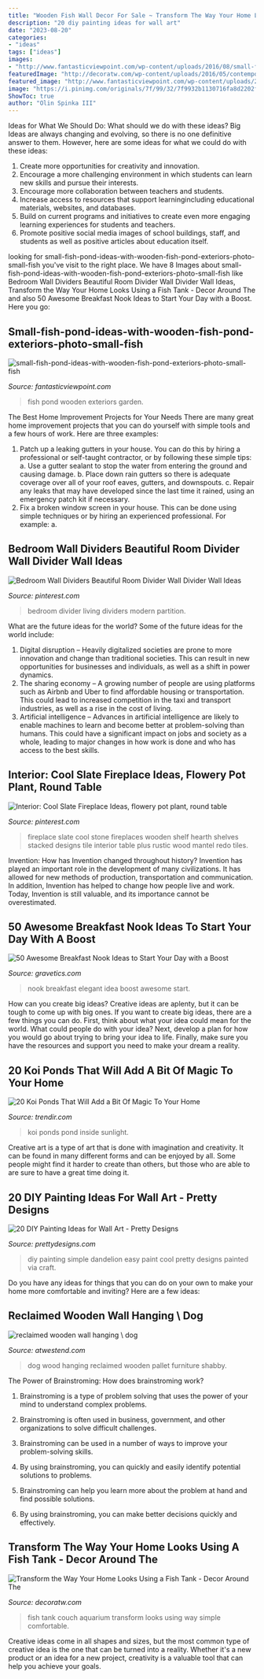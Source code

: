 ```yaml
---
title: "Wooden Fish Wall Decor For Sale ~ Transform The Way Your Home Looks Using A Fish Tank"
description: "20 diy painting ideas for wall art"
date: "2023-08-20"
categories:
- "ideas"
tags: ["ideas"]
images:
- "http://www.fantasticviewpoint.com/wp-content/uploads/2016/08/small-fish-pond-ideas-with-wooden-fish-pond-exteriors-photo-small-fish-pond.jpg"
featuredImage: "http://decoratw.com/wp-content/uploads/2016/05/contemporary-fish-tank-56-1.jpg"
featured_image: "http://www.fantasticviewpoint.com/wp-content/uploads/2016/08/small-fish-pond-ideas-with-wooden-fish-pond-exteriors-photo-small-fish-pond.jpg"
image: "https://i.pinimg.com/originals/7f/99/32/7f9932b1130716fa8d2202f8ee0c1885.jpg"
ShowToc: true
author: "Olin Spinka III"
---
```



Ideas for What We Should Do: What should we do with these ideas?
Big Ideas are always changing and evolving, so there is no one definitive answer to them. However, here are some ideas for what we could do with these ideas: 
1. Create more opportunities for creativity and innovation. 
2. Encourage a more challenging environment in which students can learn new skills and pursue their interests. 
3. Encourage more collaboration between teachers and students. 
4. Increase access to resources that support learningincluding educational materials, websites, and databases. 
5. Build on current programs and initiatives to create even more engaging learning experiences for students and teachers. 
6. Promote positive social media images of school buildings, staff, and students as well as positive articles about education itself.

	

		
looking for small-fish-pond-ideas-with-wooden-fish-pond-exteriors-photo-small-fish you've visit to the right place. We have 8 Images about small-fish-pond-ideas-with-wooden-fish-pond-exteriors-photo-small-fish like Bedroom Wall Dividers Beautiful Room Divider Wall Divider Wall Ideas, Transform the Way Your Home Looks Using a Fish Tank - Decor Around The and also 50 Awesome Breakfast Nook Ideas to Start Your Day with a Boost. Here you go:
		
    
## Small-fish-pond-ideas-with-wooden-fish-pond-exteriors-photo-small-fish

<img loading=lazy src="http://www.fantasticviewpoint.com/wp-content/uploads/2016/08/small-fish-pond-ideas-with-wooden-fish-pond-exteriors-photo-small-fish-pond.jpg" onerror="this.onerror=null;this.src='https://tse2.mm.bing.net/th?id=OIP.b7sXZy1fxL1WhCn43it4qAHaFi&amp;pid=15.1';" alt="small-fish-pond-ideas-with-wooden-fish-pond-exteriors-photo-small-fish">

_Source: fantasticviewpoint.com_

>fish pond wooden exteriors garden. 

	

The Best Home Improvement Projects for Your Needs
There are many great home improvement projects that you can do yourself with simple tools and a few hours of work. Here are three examples: 
1. Patch up a leaking gutters in your house. You can do this by hiring a professional or self-taught contractor, or by following these simple tips: 
a. Use a gutter sealant to stop the water from entering the ground and causing damage. 
b. Place down rain gutters so there is adequate coverage over all of your roof eaves, gutters, and downspouts. 
c. Repair any leaks that may have developed since the last time it rained, using an emergency patch kit if necessary.
2. Fix a broken window screen in your house. This can be done using simple techniques or by hiring an experienced professional. For example: 
a.

    
## Bedroom Wall Dividers Beautiful Room Divider Wall Divider Wall Ideas

<img loading=lazy src="https://i.pinimg.com/736x/79/56/0f/79560fb516e16eb7f66cd3403e553d0f.jpg" onerror="this.onerror=null;this.src='https://tse4.mm.bing.net/th?id=OIP.vNUasE_cKbHI_bVV62LWCgHaLG&amp;pid=15.1';" alt="Bedroom Wall Dividers Beautiful Room Divider Wall Divider Wall Ideas">

_Source: pinterest.com_

>bedroom divider living dividers modern partition. 

	

What are the future ideas for the world?
Some of the future ideas for the world include:
1. Digital disruption – Heavily digitalized societies are prone to more innovation and change than traditional societies. This can result in new opportunities for businesses and individuals, as well as a shift in power dynamics.
2. The sharing economy – A growing number of people are using platforms such as Airbnb and Uber to find affordable housing or transportation. This could lead to increased competition in the taxi and transport industries, as well as a rise in the cost of living.
3. Artificial intelligence – Advances in artificial intelligence are likely to enable machines to learn and become better at problem-solving than humans. This could have a significant impact on jobs and society as a whole, leading to major changes in how work is done and who has access to the best skills.

    
## Interior: Cool Slate Fireplace Ideas, Flowery Pot Plant, Round Table

<img loading=lazy src="https://i.pinimg.com/originals/7f/99/32/7f9932b1130716fa8d2202f8ee0c1885.jpg" onerror="this.onerror=null;this.src='https://tse4.mm.bing.net/th?id=OIP.lirxwpDo6ChGC7Y8ULarQAHaLH&amp;pid=15.1';" alt="Interior: Cool Slate Fireplace Ideas, flowery pot plant, round table">

_Source: pinterest.com_

>fireplace slate cool stone fireplaces wooden shelf hearth shelves stacked designs tile interior table plus rustic wood mantel redo tiles. 

	

Invention: How has Invention changed throughout history?
Invention has played an important role in the development of many civilizations. It has allowed for new methods of production, transportation and communication. In addition, Invention has helped to change how people live and work. Today, Invention is still valuable, and its importance cannot be overestimated.

    
## 50 Awesome Breakfast Nook Ideas To Start Your Day With A Boost

<img loading=lazy src="https://www.gravetics.com/wp-content/uploads/2017/07/Elegant-Breakfast-Nook-Idea.jpg" onerror="this.onerror=null;this.src='https://tse1.mm.bing.net/th?id=OIP._tQ5SOOvVjOF3SgmH9rG3AHaLK&amp;pid=15.1';" alt="50 Awesome Breakfast Nook Ideas to Start Your Day with a Boost">

_Source: gravetics.com_

>nook breakfast elegant idea boost awesome start. 

	

How can you create big ideas?
Creative ideas are aplenty, but it can be tough to come up with big ones. If you want to create big ideas, there are a few things you can do. First, think about what your idea could mean for the world. What could people do with your idea? Next, develop a plan for how you would go about trying to bring your idea to life. Finally, make sure you have the resources and support you need to make your dream a reality.

    
## 20 Koi Ponds That Will Add A Bit Of Magic To Your Home

<img loading=lazy src="https://cdn.trendir.com/wp-content/uploads/2017/05/Koi-Pond-inside-house-with-direct-sunlight.jpg" onerror="this.onerror=null;this.src='https://tse1.mm.bing.net/th?id=OIP.o4keTa7lnXpIMR7BuWuVVAHaFj&amp;pid=15.1';" alt="20 Koi Ponds That Will Add a Bit Of Magic To Your Home">

_Source: trendir.com_

>koi ponds pond inside sunlight. 

	

Creative art is a type of art that is done with imagination and creativity. It can be found in many different forms and can be enjoyed by all. Some people might find it harder to create than others, but those who are able to are sure to have a great time doing it.

    
## 20 DIY Painting Ideas For Wall Art - Pretty Designs

<img loading=lazy src="http://www.prettydesigns.com/wp-content/uploads/2015/09/20-diy-painting-ideas-for-wall-art6.jpg" onerror="this.onerror=null;this.src='https://tse2.mm.bing.net/th?id=OIP.gzCno3ZQ_0KYiLm_BVzwjgHaJ4&amp;pid=15.1';" alt="20 DIY Painting Ideas for Wall Art - Pretty Designs">

_Source: prettydesigns.com_

>diy painting simple dandelion easy paint cool pretty designs painted via craft. 

	

Do you have any ideas for things that you can do on your own to make your home more comfortable and inviting? Here are a few ideas: 

    
## Reclaimed Wooden Wall Hanging \ Dog

<img loading=lazy src="http://www.atwestend.com/Images/CGU2084-1.jpg?resizeid=4&amp;resizeh=0&amp;resizew=1200" onerror="this.onerror=null;this.src='https://tse2.mm.bing.net/th?id=OIP.tqRS2dd_9waU-35OPv6P0wHaLH&amp;pid=15.1';" alt="reclaimed wooden wall hanging \ dog">

_Source: atwestend.com_

>dog wood hanging reclaimed wooden pallet furniture shabby. 

	

The Power of Brainstroming: How does brainstroming work?
1. Brainstroming is a type of problem solving that uses the power of your mind to understand complex problems.
2. Brainstroming is often used in business, government, and other organizations to solve difficult challenges.

3. Brainstroming can be used in a number of ways to improve your problem-solving skills.

4. By using brainstroming, you can quickly and easily identify potential solutions to problems.

5. Brainstroming can help you learn more about the problem at hand and find possible solutions.

6. By using brainstroming, you can make better decisions quickly and effectively.

    
## Transform The Way Your Home Looks Using A Fish Tank - Decor Around The

<img loading=lazy src="http://decoratw.com/wp-content/uploads/2016/05/contemporary-fish-tank-56-1.jpg" onerror="this.onerror=null;this.src='https://tse3.mm.bing.net/th?id=OIP.zTGB4-GzUKVgfOHzG3HLXwHaHX&amp;pid=15.1';" alt="Transform the Way Your Home Looks Using a Fish Tank - Decor Around The">

_Source: decoratw.com_

>fish tank couch aquarium transform looks using way simple comfortable. 

	

Creative ideas come in all shapes and sizes, but the most common type of creative idea is the one that can be turned into a reality. Whether it's a new product or an idea for a new project, creativity is a valuable tool that can help you achieve your goals.

